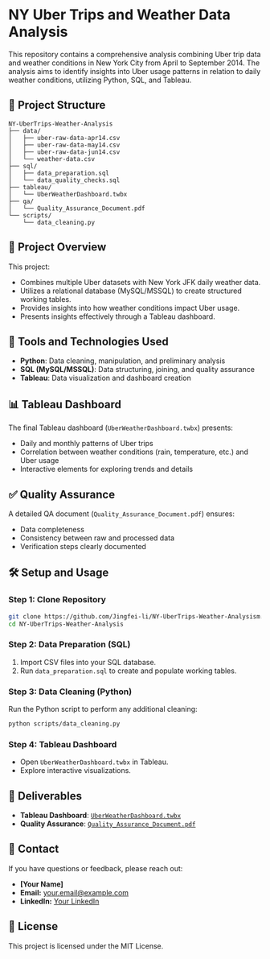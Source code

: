 # NY Uber Trips and Weather Data Analysis

This repository contains a comprehensive analysis combining Uber trip data and weather conditions in New York City from April to September 2014. The analysis aims to identify insights into Uber usage patterns in relation to daily weather conditions, utilizing Python, SQL, and Tableau.

## 📂 Project Structure

```
NY-UberTrips-Weather-Analysis
├── data/
│   ├── uber-raw-data-apr14.csv
│   ├── uber-raw-data-may14.csv
│   ├── uber-raw-data-jun14.csv
│   └── weather-data.csv
├── sql/
│   ├── data_preparation.sql
│   └── data_quality_checks.sql
├── tableau/
│   └── UberWeatherDashboard.twbx
├── qa/
│   └── Quality_Assurance_Document.pdf
└── scripts/
    └── data_cleaning.py
```

## 🚀 Project Overview

This project:
- Combines multiple Uber datasets with New York JFK daily weather data.
- Utilizes a relational database (MySQL/MSSQL) to create structured working tables.
- Provides insights into how weather conditions impact Uber usage.
- Presents insights effectively through a Tableau dashboard.

## 🔧 Tools and Technologies Used

- **Python**: Data cleaning, manipulation, and preliminary analysis
- **SQL (MySQL/MSSQL)**: Data structuring, joining, and quality assurance
- **Tableau**: Data visualization and dashboard creation

## 📊 Tableau Dashboard

The final Tableau dashboard (`UberWeatherDashboard.twbx`) presents:
- Daily and monthly patterns of Uber trips
- Correlation between weather conditions (rain, temperature, etc.) and Uber usage
- Interactive elements for exploring trends and details

## ✅ Quality Assurance

A detailed QA document (`Quality_Assurance_Document.pdf`) ensures:
- Data completeness
- Consistency between raw and processed data
- Verification steps clearly documented

## 🛠️ Setup and Usage

### Step 1: Clone Repository

```bash
git clone https://github.com/Jingfei-li/NY-UberTrips-Weather-Analysism.git
cd NY-UberTrips-Weather-Analysis
```

### Step 2: Data Preparation (SQL)

1. Import CSV files into your SQL database.
2. Run `data_preparation.sql` to create and populate working tables.

### Step 3: Data Cleaning (Python)

Run the Python script to perform any additional cleaning:

```bash
python scripts/data_cleaning.py
```

### Step 4: Tableau Dashboard

- Open `UberWeatherDashboard.twbx` in Tableau.
- Explore interactive visualizations.

## 📌 Deliverables

- **Tableau Dashboard**: [`UberWeatherDashboard.twbx`](tableau/UberWeatherDashboard.twbx)
- **Quality Assurance**: [`Quality_Assurance_Document.pdf`](qa/Quality_Assurance_Document.pdf)

## 📧 Contact

If you have questions or feedback, please reach out:

- **[Your Name]**
- **Email:** your.email@example.com
- **LinkedIn:** [Your LinkedIn](https://linkedin.com/in/your-profile)

## 📜 License

This project is licensed under the MIT License.
